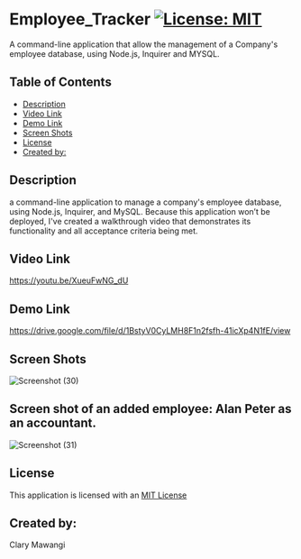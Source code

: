 # Employee_Tracker [![License: MIT](https://img.shields.io/badge/License-MIT-yellow.svg)](https://opensource.org/licenses/MIT)
A command-line application that allow the management of a Company's employee database, using Node.js, Inquirer and MYSQL.

## Table of Contents

* [Description](#description)
* [Video Link](#video-link)
* [Demo Link](#demo-link)
* [Screen Shots](#screen-shots)
* [License](#license)
* [Created by:](#created-by:)


## Description

a command-line application to manage a company's employee database, using Node.js, Inquirer, and MySQL.
Because this application won’t be deployed, I've created a walkthrough video that demonstrates its functionality and all acceptance criteria being met.

## Video Link

https://youtu.be/XueuFwNG_dU

## Demo Link

https://drive.google.com/file/d/1BstyV0CyLMH8F1n2fsfh-41icXp4N1fE/view


## Screen Shots

![Screenshot (30)](https://user-images.githubusercontent.com/78886789/157126754-687b0109-5677-4dff-99f8-f1133d876023.png)

## Screen shot of an added employee: Alan Peter as an accountant.

![Screenshot (31)](https://user-images.githubusercontent.com/78886789/157130990-0fa3be0f-f025-453b-a065-05bbf702d780.png)






## License

This application is licensed with an [MIT License](./LICENSE)

## Created by:
Clary Mawangi
